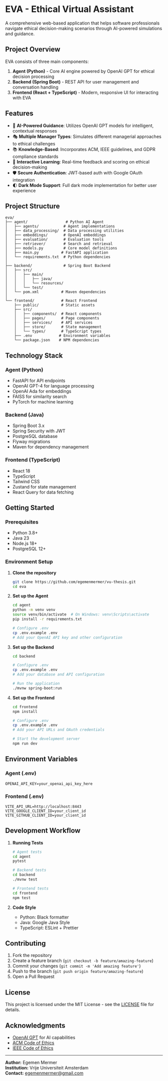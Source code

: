# EVA - Ethical Virtual Assistant

A comprehensive web-based application that helps software professionals navigate ethical decision-making scenarios through AI-powered simulations and guidance.

## Project Overview

EVA consists of three main components:

1. **Agent (Python)** - Core AI engine powered by OpenAI GPT for ethical decision processing
2. **Backend (Spring Boot)** - REST API for user management and conversation handling
3. **Frontend (React + TypeScript)** - Modern, responsive UI for interacting with EVA

## Features

- 🤖 **AI-Powered Guidance**: Utilizes OpenAI GPT models for intelligent, contextual responses
- 🎭 **Multiple Manager Types**: Simulates different managerial approaches to ethical challenges
- 📚 **Knowledge-Based**: Incorporates ACM, IEEE guidelines, and GDPR compliance standards
- 🔄 **Interactive Learning**: Real-time feedback and scoring on ethical decision-making
- 🛡️ **Secure Authentication**: JWT-based auth with Google OAuth integration
- 🌓 **Dark Mode Support**: Full dark mode implementation for better user experience

## Project Structure

```
eva/
├── agent/                 # Python AI Agent
│   ├── agents/           # Agent implementations
│   ├── data_processing/  # Data processing utilities
│   ├── embeddings/       # OpenAI embeddings
│   ├── evaluation/       # Evaluation tools
│   ├── retriever/        # Search and retrieval
│   ├── models.py         # Core model definitions
│   ├── main.py          # FastAPI application
│   └── requirements.txt  # Python dependencies
│
├── backend/              # Spring Boot Backend
│   ├── src/
│   │   ├── main/
│   │   │   ├── java/
│   │   │   └── resources/
│   │   └── test/
│   └── pom.xml          # Maven dependencies
│
└── frontend/            # React Frontend
    ├── public/          # Static assets
    ├── src/
    │   ├── components/  # React components
    │   ├── pages/       # Page components
    │   ├── services/    # API services
    │   ├── store/       # State management
    │   └── types/       # TypeScript types
    ├── .env            # Environment variables
    └── package.json    # NPM dependencies
```

## Technology Stack

### Agent (Python)
- FastAPI for API endpoints
- OpenAI GPT-4 for language processing
- OpenAI Ada for embeddings
- FAISS for similarity search
- PyTorch for machine learning

### Backend (Java)
- Spring Boot 3.x
- Spring Security with JWT
- PostgreSQL database
- Flyway migrations
- Maven for dependency management

### Frontend (TypeScript)
- React 18
- TypeScript
- Tailwind CSS
- Zustand for state management
- React Query for data fetching

## Getting Started

### Prerequisites
- Python 3.8+
- Java 23
- Node.js 18+
- PostgreSQL 12+

### Environment Setup

1. **Clone the repository**
   ```bash
   git clone https://github.com/egemenmermer/vu-thesis.git
   cd eva
   ```

2. **Set up the Agent**
   ```bash
   cd agent
   python -m venv venv
   source venv/bin/activate  # On Windows: venv\Scripts\activate
   pip install -r requirements.txt
   
   # Configure .env
   cp .env.example .env
   # Add your OpenAI API key and other configuration
   ```

3. **Set up the Backend**
   ```bash
   cd backend
   
   # Configure .env
   cp .env.example .env
   # Add your database and API configuration
   
   # Run the application
   ./mvnw spring-boot:run
   ```

4. **Set up the Frontend**
   ```bash
   cd frontend
   npm install
   
   # Configure .env
   cp .env.example .env
   # Add your API URLs and OAuth credentials
   
   # Start the development server
   npm run dev
   ```

## Environment Variables

### Agent (.env)
```env
OPENAI_API_KEY=your_openai_api_key_here
```

### Frontend (.env)
```env
VITE_API_URL=http://localhost:8443
VITE_GOOGLE_CLIENT_ID=your_client_id
VITE_GITHUB_CLIENT_ID=your_client_id
```

## Development Workflow

1. **Running Tests**
   ```bash
   # Agent tests
   cd agent
   pytest
   
   # Backend tests
   cd backend
   ./mvnw test
   
   # Frontend tests
   cd frontend
   npm test
   ```

2. **Code Style**
   - Python: Black formatter
   - Java: Google Java Style
   - TypeScript: ESLint + Prettier

## Contributing

1. Fork the repository
2. Create a feature branch (`git checkout -b feature/amazing-feature`)
3. Commit your changes (`git commit -m 'Add amazing feature'`)
4. Push to the branch (`git push origin feature/amazing-feature`)
5. Open a Pull Request

## License

This project is licensed under the MIT License - see the [LICENSE](LICENSE) file for details.

## Acknowledgments

- [OpenAI GPT](https://openai.com/) for AI capabilities
- [ACM Code of Ethics](https://www.acm.org/code-of-ethics)
- [IEEE Code of Ethics](https://www.ieee.org/about/corporate/governance/p7-8.html)

---

**Author:** Egemen Mermer  
**Institution:** Vrije Universiteit Amsterdam  
**Contact:** egemenmermer@gmail.com
